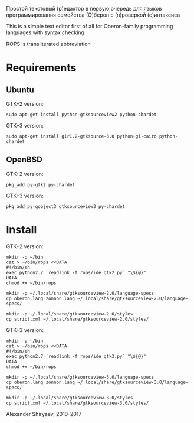 Простой текстовый (р)едактор
в первую очередь для языков программирования семейства (О)берон
с (п)роверкой (с)интаксиса

This is a simple text editor
first of all for Oberon-family programming languages
with syntax checking

ROPS is transliterated abbreviation

Requirements
============

Ubuntu
------

GTK+2 version:

```shell
sudo apt-get install python-gtksourceview2 python-chardet
```

GTK+3 version:

```shell
sudo apt-get install gir1.2-gtksource-3.0 python-gi-cairo python-chardet
```

OpenBSD
-------

GTK+2 version:

```shell
pkg_add py-gtk2 py-chardet
```

GTK+3 version:

```shell
pkg_add py-gobject3 gtksourceview3 py-chardet
```

Install
=======

GTK+2 version:

```shell
mkdir -p ~/bin
cat > ~/bin/rops <<DATA
#!/bin/sh
exec python2.7 `readlink -f rops/ide_gtk2.py` "\${@}"
DATA
chmod +x ~/bin/rops
```

```shell
mkdir -p ~/.local/share/gtksourceview-2.0/language-specs
cp oberon.lang zonnon.lang ~/.local/share/gtksourceview-2.0/language-specs/
```

```shell
mkdir -p ~/.local/share/gtksourceview-2.0/styles
cp strict.xml ~/.local/share/gtksourceview-2.0/styles/
```

GTK+3 version:

```shell
mkdir -p ~/bin
cat > ~/bin/rops <<DATA
#!/bin/sh
exec python2.7 `readlink -f rops/ide_gtk3.py` "\${@}"
DATA
chmod +x ~/bin/rops
```

```shell
mkdir -p ~/.local/share/gtksourceview-3.0/language-specs
cp oberon.lang zonnon.lang ~/.local/share/gtksourceview-3.0/language-specs/
```

```shell
mkdir -p ~/.local/share/gtksourceview-3.0/styles
cp strict.xml ~/.local/share/gtksourceview-3.0/styles/
```

Alexander Shiryaev, 2010-2017
